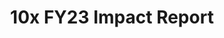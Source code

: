 ---
title: 10x FY23 Impact Report
hero_banner:
    title: 10x FY23 Impact Report
    subtitle: "10x FY23 Impact Report"
year: 23
permalink: /impact/fy23-report/index.html
redirect_from: 
  - /reports/_fy23-impact-report
reportUrl: '/impact/fy23-report'
template: '1'

report_key: 'fy23'

navHeader: Happy reading.

excerpt: "In FY23, 10x doubled down on its commitment to creating solutions that serve the American public by investing in projects that aligned with our themes: Digital Foundations and Equity in Delivery. We were excited to celebrate key wins with projects like Automated Security Authorization Processing (ASAP), and are very hopeful that newer projects, such as Digital Access to Justice, will make a difference. Explore what we did and where we are going next &#8212; and what we learned along the way &#8212; in the FY23 Impact Report. And hear from some of our partners for perspectives from outside the program on how we deliver value. "

intro: "In FY23, 10x doubled down on its commitment to creating solutions that serve the American public by investing in projects that aligned with our themes: Digital Foundations and Equity in Delivery. We were excited to celebrate key wins with projects like Automated Security Authorization Processing (ASAP), and are very hopeful that newer projects, such as Digital Access to Justice, will make a difference. Explore what we did and where we are going next &#8212; and what we learned along the way &#8212; in the FY23 Impact Report. And hear from some of our partners for perspectives from outside the program on how we deliver value. "

---